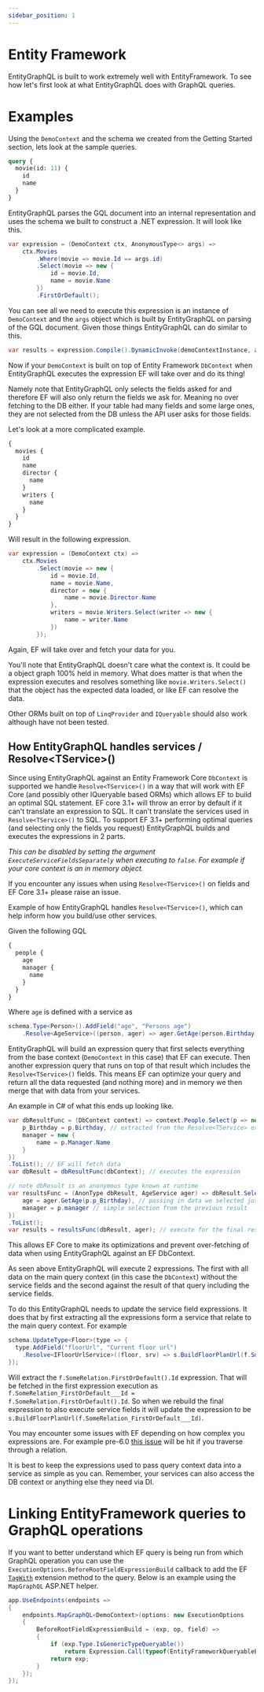 ```yaml
---
sidebar_position: 1
---
```


# Entity Framework

EntityGraphQL is built to work extremely well with EntityFramework. To see how let's first look at what EntityGraphQL does with GraphQL queries.

# Examples

Using the `DemoContext` and the schema we created from the Getting Started section, lets look at the sample queries.

```graphql
query {
  movie(id: 11) {
    id
    name
  }
}
```

EntityGraphQL parses the GQL document into an internal representation and uses the schema we built to construct a .NET expression. It will look like this.

```cs
var expression = (DemoContext ctx, AnonymousType<> args) =>
    ctx.Movies
        .Where(movie => movie.Id == args.id)
        .Select(movie => new {
            id = movie.Id,
            name = movie.Name
        })
        .FirstOrDefault();
```

You can see all we need to execute this expression is an instance of `DemoContext` and the `args` object which is built by EntityGraphQL on parsing of the GQL document. Given those things EntityGraphQL can do similar to this.

```cs
var results = expression.Compile().DynamicInvoke(demoContextInstance, argInstance);
```

Now if your `DemoContext` is built on top of Entity Framework `DbContext` when EntityGraphQL executes the expression EF will take over and do its thing!

Namely note that EntityGraphQL only selects the fields asked for and therefore EF will also only return the fields we ask for. Meaning no over fetching to the DB either. If your table had many fields and some large ones, they are not selected from the DB unless the API user asks for those fields.

Let's look at a more complicated example.

```graphql
{
  movies {
    id
    name
    director {
      name
    }
    writers {
      name
    }
  }
}
```

Will result in the following expression.

```cs
var expression = (DemoContext ctx) =>
    ctx.Movies
        .Select(movie => new {
            id = movie.Id,
            name = movie.Name,
            director = new {
                name = movie.Director.Name
            },
            writers = movie.Writers.Select(writer => new {
                name = writer.Name
            })
        });
```

Again, EF will take over and fetch your data for you.

You'll note that EntityGraphQL doesn't care what the context is. It could be a object graph 100% held in memory. What does matter is that when the expression executes and resolves something like `movie.Writers.Select()` that the object has the expected data loaded, or like EF can resolve the data.

Other ORMs built on top of `LinqProvider` and `IQueryable` should also work although have not been tested.

## How EntityGraphQL handles services / Resolve&lt;TService&gt;()

Since using EntityGraphQL against an Entity Framework Core `DbContext` is supported we handle `Resolve<TService>()` in a way that will work with EF Core (and possibly other IQueryable based ORMs) which allows EF to build an optimal SQL statement. EF core 3.1+ will throw an error by default if it can't translate an expression to SQL. It can't translate the services used in `Resolve<TService>()` to SQL. To support EF 3.1+ performing optimal queries (and selecting only the fields you request) EntityGraphQL builds and executes the expressions in 2 parts.

_This can be disabled by setting the argument `ExecuteServiceFieldsSeparately` when executing to `false`. For example if your core context is an in memory object._

If you encounter any issues when using `Resolve<TService>()` on fields and EF Core 3.1+ please raise an issue.

Example of how EntityGraphQL handles `Resolve<TService>()`, which can help inform how you build/use other services.

Given the following GQL

```graphql
{
  people {
    age
    manager {
      name
    }
  }
}
```

Where `age` is defined with a service as

```cs
schema.Type<Person>().AddField("age", "Persons age")
    .Resolve<AgeService>((person, ager) => ager.GetAge(person.Birthday));
```

EntityGraphQL will build an expression query that first selects everything from the base context (`DemoContext` in this case) that EF can execute. Then another expression query that runs on top of that result which includes the `Resolve<TService>()` fields. This means EF can optimize your query and return all the data requested (and nothing more) and in memory we then merge that with data from your services.

An example in C# of what this ends up looking like.

```cs
var dbResultFunc = (DbContext context) => context.People.Select(p => new {
    p_Birthday = p.Birthday, // extracted from the Resolve<TService> expression as it is needed in the in-memory resolution
    manager = new {
        name = p.Manager.Name
    }
})
.ToList(); // EF will fetch data
var dbResult = dbResultFunc(dbContext); // executes the expression

// note dbResult is an anonymous type known at runtime
var resultsFunc = (AnonType dbResult, AgeService ager) => dbResult.Select(p => {
    age = ager.GetAge(p.p_Birthday), // passing in data we selected just for this
    manager = p.manager // simple selection from the previous result
})
.ToList();
var results = resultsFunc(dbResult, ager); // execute for the final result
```

This allows EF Core to make its optimizations and prevent over-fetching of data when using EntityGraphQL against an EF DbContext.

As seen above EntityGraphQL will execute 2 expressions. The first with all data on the main query context (in this case the `DbContext`) without the service fields and the second against the result of that query including the service fields.

To do this EntityGraphQL needs to update the service field expressions. It does that by first extracting all the expressions form a service that relate to the main query context. For example

```cs
schema.UpdateType<Floor>(type => {
  type.AddField("floorUrl", "Current floor url")
    .Resolve<IFloorUrlService>((floor, srv) => s.BuildFloorPlanUrl(f.SomeRelation.FirstOrDefault().Id));
});
```

Will extract the `f.SomeRelation.FirstOrDefault().Id` expression. That will be fetched in the first expression execution as `f.SomeRelation_FirstOrDefault___Id = f.SomeRelation.FirstOrDefault().Id`. So when we rebuild the final expression to also execute service fields it will update the expression to be `s.BuildFloorPlanUrl(f.SomeRelation_FirstOrDefault___Id)`.

You may encounter some issues with EF depending on how complex you expressions are. For example pre-6.0 [this issue](https://github.com/dotnet/efcore/issues/23205) will be hit if you traverse through a relation.

It is best to keep the expressions used to pass query context data into a service as simple as you can. Remember, your services can also access the DB context or anything else they need via DI.

# Linking EntityFramework queries to GraphQL operations

If you want to better understand which EF query is being run from which GraphQL operation you can use the `ExecutionOptions.BeforeRootFieldExpressionBuild` callback to add the EF [`TagWith`](https://docs.microsoft.com/en-us/ef/core/querying/tags) extension method to the query. Below is an example using the `MapGraphQL` ASP.NET helper.

```c#
app.UseEndpoints(endpoints =>
{
    endpoints.MapGraphQL<DemoContext>(options: new ExecutionOptions
    {
        BeforeRootFieldExpressionBuild = (exp, op, field) =>
        {
            if (exp.Type.IsGenericTypeQueryable())
                return Expression.Call(typeof(EntityFrameworkQueryableExtensions), nameof(EntityFrameworkQueryableExtensions.TagWith), [exp.Type.GetGenericArguments()[0]], exp, Expression.Constant($"GQL op: {op ?? "n/a"}, field: {field}"));
            return exp;
        }
    });
});
```
